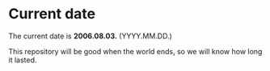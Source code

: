 # Current date

The current date is **2006.08.03.** (YYYY.MM.DD.)

This repository will be good when the world ends, so we will know how long it lasted.